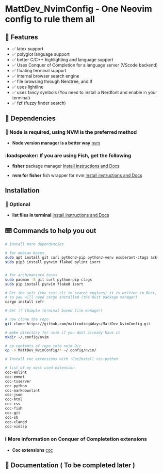 # MattDev_NvimConfig - One Neovim config to rule them all

## :rocket: Features

* :white_check_mark: latex support
* :white_check_mark: polyglot language support
* :white_check_mark: better C/C++ highlighting and language support
* :white_check_mark: Uses Conquer of Completion for a language server (VScode backend)
* :white_check_mark: floating terminal support
* :white_check_mark: internal browser search engine
* :white_check_mark: file browsing through Nerdtree, and lf
* :white_check_mark: uses lightline
* :white_check_mark: uses fancy symbols (You need to install a Nerdfont and enable in your terminal)
* :white_check_mark: fzf (fuzzy finder search)

## :traffic_light: Dependencies

### :loudspeaker: Node is required, using NVM is the preferred method

* **Node version manager is a better way** [nvm](https://github.com/nvm-sh/nvm)

### :loadspeaker: If you are using Fish, get the following

* **fisher** package manager [Install instructions and Docs](https://github.com/jorgebucaran/fisher)

* **nvm for fisher** fish wrapper for nvm [Install instructions and Docs](https://github.com/jorgebucaran/nvm.fish)

## Installation

### :hammer: Optional

* **list files in terminal** [Install instructions and Docs](https://github.com/gokcehan/lf/releases)

## :keyboard: Commands to help you out

```bash
# Install more dependencies

# for debian bases
sudo apt install git curl python3-pip python3-venv exuberant-ctags ack-grep
sudo pip3 install pynvim flake8 pylint isort


# for arch/manjaro bases
sudo pacman -S git curl python-pip ctags
sudo pip install pynvim flake8 isort

# Get the sefr (the rust cli to search engines) it is written in Rust,
# so you will need cargo installed (the Rust package manager)
cargo install sefr

# Get lf (Simple terminal based file manager)

# now clone the repo
git clone https://github.com/mattcoding4days/MattDev_NvimConfig.git

# make directory for nvim if you dont already have it
mkdir ~/.config/nvim

# cp contents of repo into nvim Dir
cp -v MattDev_NvimConfig/* ~/.config/nvim/

# Install coc extensions with :CocInstall coc-python

# list of my most used extension
coc-eslint
coc-emmet
coc-tsserver
coc-python
coc-markdownlint
coc-json
coc-html
coc-css
coc-fish
coc-git
coc-sh
coc-clangd
coc-vimlsp
```

### :information_source: More information on Conquer of Completetion extensions

* **Coc extensions** [coc](https://github.com/neoclide/coc.nvim/wiki/Using-coc-extensions)

## :scroll: Documentation ( To be completed later )
